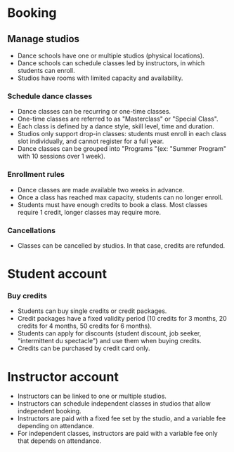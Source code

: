 # Booking

## Manage studios

- Dance schools have one or multiple studios (physical locations).
- Dance schools can schedule classes led by instructors, in which students can enroll.
- Studios have rooms with limited capacity and availability.

### Schedule dance classes

- Dance classes can be recurring or one-time classes.
- One-time classes are referred to as "Masterclass" or "Special Class".
- Each class is defined by a dance style, skill level, time and duration.
- Studios only support drop-in classes: students must enroll in each class slot individually, and cannot register for a full year.
- Dance classes can be grouped into "Programs "(ex: "Summer Program" with 10 sessions over 1 week).

### Enrollment rules

- Dance classes are made available two weeks in advance.
- Once a class has reached max capacity, students can no longer enroll.
- Students must have enough credits to book a class. Most classes require 1 credit, longer classes may require more.

### Cancellations

- Classes can be cancelled by studios. In that case, credits are refunded.

# Student account

### Buy credits

- Students can buy single credits or credit packages.
- Credit packages have a fixed validity period (10 credits for 3 months, 20 credits for 4 months, 50 credits for 6 months).
- Students can apply for discounts (student discount, job seeker, "intermittent du spectacle") and use them when buying credits.
- Credits can be purchased by credit card only.

# Instructor account

- Instructors can be linked to one or multiple studios.
- Instructors can schedule independent classes in studios that allow independent booking.
- Instructors are paid with a fixed fee set by the studio, and a variable fee depending on attendance.
- For independent classes, instructors are paid with a variable fee only that depends on attendance.
